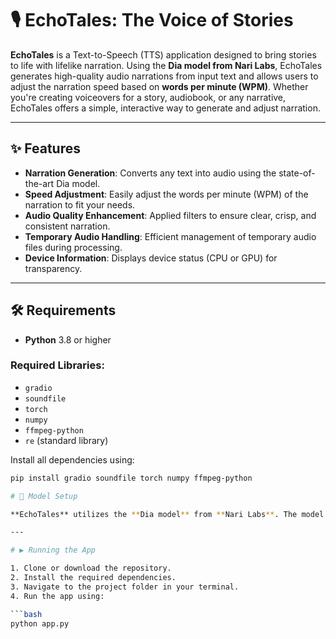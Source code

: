 # 🎙️ EchoTales: The Voice of Stories

**EchoTales** is a Text-to-Speech (TTS) application designed to bring stories to life with lifelike narration. Using the **Dia model from Nari Labs**, EchoTales generates high-quality audio narrations from input text and allows users to adjust the narration speed based on **words per minute (WPM)**. Whether you're creating voiceovers for a story, audiobook, or any narrative, EchoTales offers a simple, interactive way to generate and adjust narration.

---

## ✨ Features

- **Narration Generation**: Converts any text into audio using the state-of-the-art Dia model.
- **Speed Adjustment**: Easily adjust the words per minute (WPM) of the narration to fit your needs.
- **Audio Quality Enhancement**: Applied filters to ensure clear, crisp, and consistent narration.
- **Temporary Audio Handling**: Efficient management of temporary audio files during processing.
- **Device Information**: Displays device status (CPU or GPU) for transparency.

---

## 🛠️ Requirements

- **Python** 3.8 or higher

### Required Libraries:

- `gradio`
- `soundfile`
- `torch`
- `numpy`
- `ffmpeg-python`
- `re` (standard library)

Install all dependencies using:

```bash
pip install gradio soundfile torch numpy ffmpeg-python

# 📁 Model Setup

**EchoTales** utilizes the **Dia model** from **Nari Labs**. The model is dynamically loaded when you run the application.

---

# ▶️ Running the App

1. Clone or download the repository.
2. Install the required dependencies.
3. Navigate to the project folder in your terminal.
4. Run the app using:

```bash
python app.py
